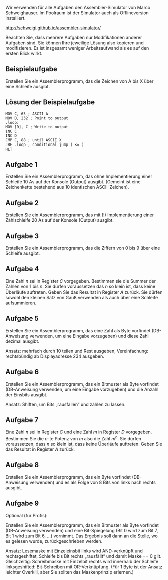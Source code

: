 Wir verwenden für alle Aufgaben den Assembler-Simulator von Marco Schweighauser.
Im Poolraum ist der Simulator auch als Offlineversion installiert.

http://schweigi.github.io/assembler-simulator/

Beachten Sie, dass mehrere Aufgaben nur Modifikationen anderer Aufgaben sind.
Sie können Ihre jeweilige Lösung also kopieren und modifizieren. Es ist
insgesamt weniger Arbeitsaufwand als es auf den ersten Blick wirkt.

## Beispielaufgabe

Erstellen Sie ein Assemblerprogramm, das die Zeichen von A bis X über eine
Schleife ausgibt.

## Lösung der Beispielaufgabe

```assembly
MOV C, 65 ; ASCII A
MOV D, 232 ; Point to output
.loop:
MOV [D], C ; Write to output
INC C
INC D
CMP C, 88 ; until ASCII X
JBE .loop ; conditional jump ( <= )
HLT
```

## Aufgabe 1
Erstellen Sie ein Assemblerprogramm, das ohne Implementierung einer Schleife 10
As auf der Konsole (Output) ausgibt. (Gemeint ist eine Zeichenkette bestehend
aus 10 identischen ASCII-Zeichen).

## Aufgabe 2
Erstellen Sie ein Assemblerprogramm, das mit (!) Implementierung einer
Zählschleife 20 As auf der Konsole (Output) ausgibt.

## Aufgabe 3
Erstellen Sie ein Assemblerprogramm, das die Ziffern von 0 bis 9 über eine
Schleife ausgibt.

## Aufgabe 4
Eine Zahl *n* sei in Register *C* vorgegeben. Bestimmen sie die Summer der
Zahlen von 1 bis *n*. Sie dürfen voraussetzen das *n* so klein ist, dass keine
Überläufe auftreten. Geben Sie das Resultat in Register *A* zurück. Sie dürfen
sowohl den kleinen Satz von Gauß verwenden als auch über eine Schleife
aufsummieren.

## Aufgabe 5
Erstellen Sie ein Assemblerprogramm, das eine Zahl als Byte vorfindet
(DB-Anweisung verwenden, um eine Eingabe vorzugeben) und diese Zahl dezimal
ausgibt.

Ansatz: mehrfach durch 10 teilen und Rest ausgeben, Vereinfachung: rechtsbündig
ab Displayadresse 234 ausgeben.

## Aufgabe 6
Erstellen Sie ein Assemblerprogramm, das ein Bitmuster als Byte vorfindet
(DB-Anweisung verwenden, um eine Eingabe vorzugeben) und die Anzahl der Einsbits
ausgibt.

Ansatz: Shiften, um Bits „rausfallen“ und zählen zu lassen.

## Aufgabe 7
Eine Zahl *n* sei in Register *C* und eine Zahl *m* in Register *D* vorgegeben.
Bestimmen Sie die *n*-te Potenz von *m* also die Zahl $m^n$. Sie dürfen
voraussetzen, dass *n* so klein ist, dass keine Überläufe auftreten. Geben Sie
das Resultat in Register *A* zurück.

## Aufgabe 8
Erstellen Sie ein Assemblerprogramm, das ein Byte vorfindet (DB-Anweisung
verwenden) und es als Folge von 8 Bits von links nach rechts ausgibt.

## Aufgabe 9

Optional (für Profis):

Erstellen Sie ein Assemblerprogramm, das ein Bitmuster als Byte vorfindet
(DB-Anweisung verwenden) und eine Bit-Spiegelung (Bit 0 wird zum Bit 7, Bit 1
wird zum Bit 6, ...) vornimmt. Das Ergebnis soll dann an die Stelle, wo es
gelesen wurde, zurückgeschrieben werden.

Ansatz: Lesemaske mit Einzeleinsbit links wird AND-verknüpft und
rechtsgeshiftet, Schleife bis Bit rechts „rausfällt“ und damit Maske == 0 gilt.
Gleichzeitig: Schreibmaske mit Einzelbit rechts wird innerhalb der Schleife
linksgeshifted: Bit-Schreiben mit OR-Verknüpfung. (Für 1 Byte ist der Ansatz
leichter Overkill, aber Sie sollten das Maskenprinzip erlernen.)
